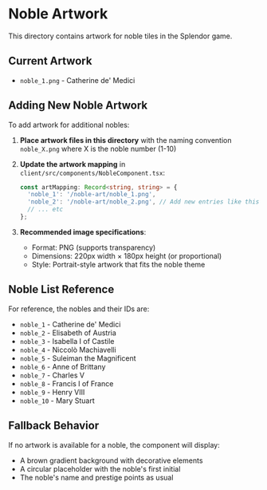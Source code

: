 # Noble Artwork

This directory contains artwork for noble tiles in the Splendor game.

## Current Artwork
- `noble_1.png` - Catherine de' Medici

## Adding New Noble Artwork

To add artwork for additional nobles:

1. **Place artwork files in this directory** with the naming convention `noble_X.png` where X is the noble number (1-10)

2. **Update the artwork mapping** in `client/src/components/NobleComponent.tsx`:
   ```typescript
   const artMapping: Record<string, string> = {
     'noble_1': '/noble-art/noble_1.png',
     'noble_2': '/noble-art/noble_2.png', // Add new entries like this
     // ... etc
   };
   ```

3. **Recommended image specifications**:
   - Format: PNG (supports transparency)
   - Dimensions: 220px width × 180px height (or proportional)
   - Style: Portrait-style artwork that fits the noble theme

## Noble List Reference

For reference, the nobles and their IDs are:
- `noble_1` - Catherine de' Medici
- `noble_2` - Elisabeth of Austria
- `noble_3` - Isabella I of Castile
- `noble_4` - Niccolò Machiavelli
- `noble_5` - Suleiman the Magnificent
- `noble_6` - Anne of Brittany
- `noble_7` - Charles V
- `noble_8` - Francis I of France
- `noble_9` - Henry VIII
- `noble_10` - Mary Stuart

## Fallback Behavior

If no artwork is available for a noble, the component will display:
- A brown gradient background with decorative elements
- A circular placeholder with the noble's first initial
- The noble's name and prestige points as usual
